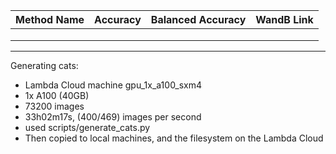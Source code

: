 | Method Name | Accuracy | Balanced Accuracy | WandB Link |
|-------------|----------|-------------------|------------|
|             |          |                   |            |
|             |          |                   |            |
|             |          |                   |            |

-----------------
Generating cats:
- Lambda Cloud machine gpu_1x_a100_sxm4
- 1x A100 (40GB)
- 73200 images
- 33h02m17s, (400/469) images per second
- used scripts/generate_cats.py
- Then copied to local machines, and the filesystem on the Lambda Cloud